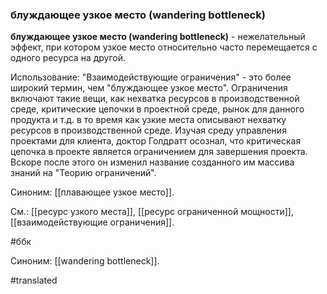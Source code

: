 ### блуждающее узкое место (wandering bottleneck)

**блуждающее узкое место (wandering bottleneck)** - нежелательный эффект, при котором узкое место относительно часто перемещается с одного ресурса на другой.

Использование: \"Взаимодействующие ограничения\" - это более широкий термин, чем \"блуждающее узкое место\". Ограничения включают такие вещи, как нехватка ресурсов в производственной среде, критические цепочки в проектной среде, рынок для данного продукта и т.д. в то время как узкие места описывают нехватку ресурсов в производственной среде. Изучая среду управления проектами для клиента, доктор Голдратт осознал, что критическая цепочка в проекте является ограничением для завершения проекта. Вскоре после этого он изменил название созданного им массива знаний на \"Теорию ограничений\".

Синоним: [[плавающее узкое место]].

См.: [[ресурс узкого места]], [[ресурс ограниченной мощности]], [[взаимодействующие ограничения]].

#ббк

Синоним: [[wandering bottleneck]].

#translated
